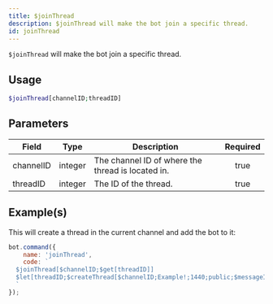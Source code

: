 ```yaml
---
title: $joinThread
description: $joinThread will make the bot join a specific thread.
id: joinThread
---
```


`$joinThread` will make the bot join a specific thread.

## Usage

```php
$joinThread[channelID;threadID]
```

## Parameters

| Field     | Type    | Description                                       | Required |
| --------- | ------- | ------------------------------------------------- | :------: |
| channelID | integer | The channel ID of where the thread is located in. |   true   |
| threadID  | integer | The ID of the thread.                             |   true   |

## Example(s)

This will create a thread in the current channel and add the bot to it:

```javascript
bot.command({
    name: 'joinThread',
    code: `
  $joinThread[$channelID;$get[threadID]]
  $let[threadID;$createThread[$channelID;Example!;1440;public;$messageID;true]]
  `
});
```